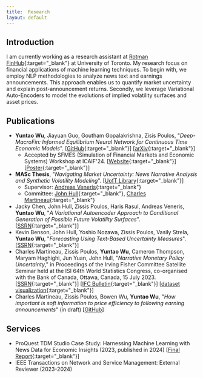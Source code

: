 ```yaml
---
title:  Research
layout: default
---
```


## Introduction

I am currently working as a research assistant at [Rotman FinHub](https://www.rotman.utoronto.ca/FacultyAndResearch/ResearchCentres/FinHub){:target="_blank"} at University of Toronto. My research focus on financial applications of machine learning techniques. To begin with, we employ NLP methodologies to analyze news text and earnings announcements. This approach enables us to quantify market uncertainty and explain post-announcement returns. Secondly, we leverage Variational Auto-Encoders to model the evolutions of implied volatility surfaces and asset prices. 

## Publications
- **Yuntao Wu**, Jiayuan Guo, Goutham Gopalakrishna, Zisis Poulos, "*Deep-MacroFin: Informed Equilibrium Neural Network for Continuous Time Economic Models*". [[GitHub](https://github.com/rotmanfinhub/deep-macrofin){:target="_blank"}] [[arXiv](https://arxiv.org/abs/2408.10368){:target="_blank"}]
    - Accepted by SFMES (Simulation of Financial Markets and Economic Systems) Workshop at ICAIF'24. [[Website](https://sites.google.com/view/sfmes/home/accepted-papers?authuser=0){:target="_blank"}] [[Poster](https://drive.google.com/file/d/12fbPzYYWi4Oq4n3BmV23UYopqzqV4uaF/view){:target="_blank"}]
- **MASc Thesis**, "*Navigating Market Uncertainty: News Narrative Analysis and Synthetic Volatility Modeling*". [[UofT Library](https://hdl.handle.net/1807/139971){:target="_blank"}]
    - Supervisor: [Andreas Veneris](https://www.eecg.utoronto.ca/~veneris/AndreasVeneris.htm){:target="_blank"}
    - Committee: [John Hull](https://www-2.rotman.utoronto.ca/~hull/){:target="_blank"}, [Charles Martineau](https://www.charlesmartineau.com/){:target="_blank"}
- Jacky Chen, John Hull, Zissis Poulos, Haris Rasul, Andreas Veneris, **Yuntao Wu**, "*A Variational Autoencoder Approach to Conditional Generation of Possible Future Volatility Surfaces*". [[SSRN](https://ssrn.com/abstract=4628457){:target="_blank"}]
- Kevin Benson, John Hull, Yoshio Nozawa, Zissis Poulos, Vasily Strela, **Yuntao Wu**, "*Forecasting Using Text-Based Uncertainty Measures*". [[SSRN](https://ssrn.com/abstract=4628516){:target="_blank"}]
- Charles Martineau, Zissis Poulos, **Yuntao Wu**, Cameron Thompson, Maryam Haghighi, Jun Yuan, John Hull, "*Narrative Monetary Policy Uncertainty*," in Proceedings of the Irving Fisher Committee Satellite Seminar held at the ISI 64th World Statistics Congress, co-organised with the Bank of Canada, Ottawa, Canada, 15 July 2023. [[SSRN](https://ssrn.com/abstract=4573829){:target="_blank"}] [[IFC Bulletin](https://www.bis.org/ifc/publ/ifcb61_07.pdf){:target="_blank"}] [[dataset visualization](https://finhub-mu.vercel.app/){:target="_blank"}]
- Charles Martineau, Zissis Poulos, Bowen Wu, **Yuntao Wu**, "*How important is soft information to price efficiency to following earning announcements*" (in draft) [[GitHub]()]

## Services
- ProQuest TDM Studio Case Study: Harnessing Machine Learning with News Data for Economic Insights (2023, published in 2024) [[Final Report](https://pq-static-content.proquest.com/collateral/media2/documents/casestudy-tdmstudio-universitytoronto.pdf){:target="_blank"}]
- IEEE Transactions on Network and Service Management: External Reviewer (2023-2024)